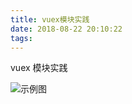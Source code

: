 ```yaml
---
title: vuex模块实践
date: 2018-08-22 20:10:22
tags:
---
```

vuex 模块实践
 <!--more-->
![示例图](2018/08/22/vuex模块实践/vuex模块实践列表.GIF)

